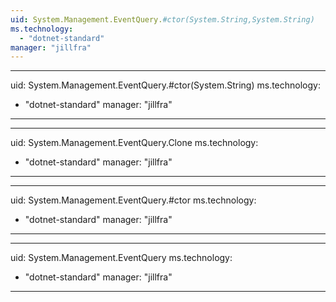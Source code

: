 ```yaml
---
uid: System.Management.EventQuery.#ctor(System.String,System.String)
ms.technology: 
  - "dotnet-standard"
manager: "jillfra"
---
```


---
uid: System.Management.EventQuery.#ctor(System.String)
ms.technology: 
  - "dotnet-standard"
manager: "jillfra"
---

---
uid: System.Management.EventQuery.Clone
ms.technology: 
  - "dotnet-standard"
manager: "jillfra"
---

---
uid: System.Management.EventQuery.#ctor
ms.technology: 
  - "dotnet-standard"
manager: "jillfra"
---

---
uid: System.Management.EventQuery
ms.technology: 
  - "dotnet-standard"
manager: "jillfra"
---
